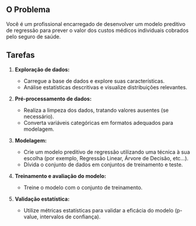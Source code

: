 ## O Problema

Você é um profissional encarregado de desenvolver um modelo preditivo de regressão para prever o valor dos custos médicos individuais cobrados pelo seguro de saúde.

## Tarefas
1. **Exploração de dados:**
   - Carregue a base de dados e explore suas características.
   - Análise estatísticas descritivas e visualize distribuições relevantes.
     
3. **Pré-processamento de dados:**
   - Realiza a limpeza dos dados, tratando valores ausentes (se necessário).
   - Converta variáveis categóricas em formatos adequados para modelagem.
     
5. **Modelagem:**
   - Crie um modelo preditivo de regressão utilizando uma técnica à sua escolha (por exemplo, Regressão Linear, Árvore de Decisão, etc...).
   - Dívida o conjunto de dados em conjuntos de treinamento e teste.
     
7. **Treinamento e avaliação do modelo:**
   - Treine o modelo com o conjunto de treinamento.
     
9. **Validação estatística:**
    - Utilize métricas estatísticas para validar a eficácia do modelo (p-value, intervalos de confiança).
